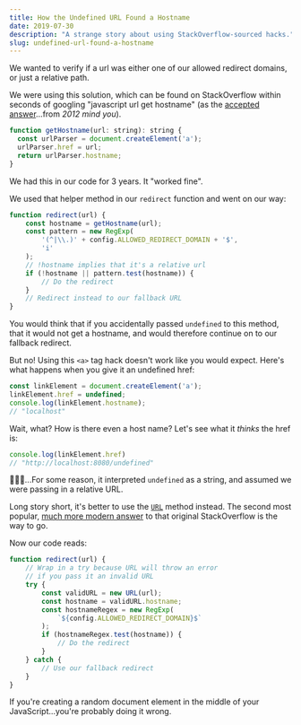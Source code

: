 ```yaml
---
title: How the Undefined URL Found a Hostname
date: 2019-07-30
description: "A strange story about using StackOverflow-sourced hacks."
slug: undefined-url-found-a-hostname
---
```


We wanted to verify if a url was either one of our allowed redirect domains, or just a relative path. 

We were using this solution, which can be found on StackOverflow within seconds of googling "javascript url get hostname" (as the [accepted answer](https://stackoverflow.com/a/736970/11294434)...from _2012 mind you_).

```js
function getHostname(url: string): string {
  const urlParser = document.createElement('a');
  urlParser.href = url;
  return urlParser.hostname;
}
```

We had this in our code for 3 years. It "worked fine". 

We used that helper method in our `redirect` function and went on our way:

```js
function redirect(url) {
    const hostname = getHostname(url);
    const pattern = new RegExp(
        '(^|\\.)' + config.ALLOWED_REDIRECT_DOMAIN + '$',
        'i'
    );
    // !hostname implies that it's a relative url
    if (!hostname || pattern.test(hostname)) {
        // Do the redirect
    }  
    // Redirect instead to our fallback URL
}
```

You would think that if you accidentally passed `undefined` to this method, that it would not get a hostname, and would therefore continue on to our fallback redirect. 

But no! Using this `<a>` tag hack doesn't work like you would expect. Here's what happens when you give it an undefined href:
```js
const linkElement = document.createElement('a');
linkElement.href = undefined;
console.log(linkElement.hostname);
// "localhost"
```

Wait, what? How is there even a host name? Let's see what it _thinks_ the href is:
```js
console.log(linkElement.href)
// "http://localhost:8080/undefined"
```

🤦🏻‍♀️...For some reason, it interpreted `undefined` as a string, and assumed we were passing in a relative URL. 


Long story short, it's better to use the [`URL`](https://developer.mozilla.org/en-US/docs/Web/API/URL/URL) method instead. The second most popular, [much more modern answer](https://stackoverflow.com/a/24006120/11294434) to that original StackOverflow is the way to go. 

Now our code reads:
```js
function redirect(url) {
    // Wrap in a try because URL will throw an error
    // if you pass it an invalid URL
    try {
        const validURL = new URL(url);
        const hostname = validURL.hostname;
        const hostnameRegex = new RegExp(
            `${config.ALLOWED_REDIRECT_DOMAIN}$`
        );
        if (hostnameRegex.test(hostname)) {
            // Do the redirect
        }
    } catch {
        // Use our fallback redirect
    }
}
```

If you're creating a random document element in the middle of your JavaScript...you're probably doing it wrong. 
